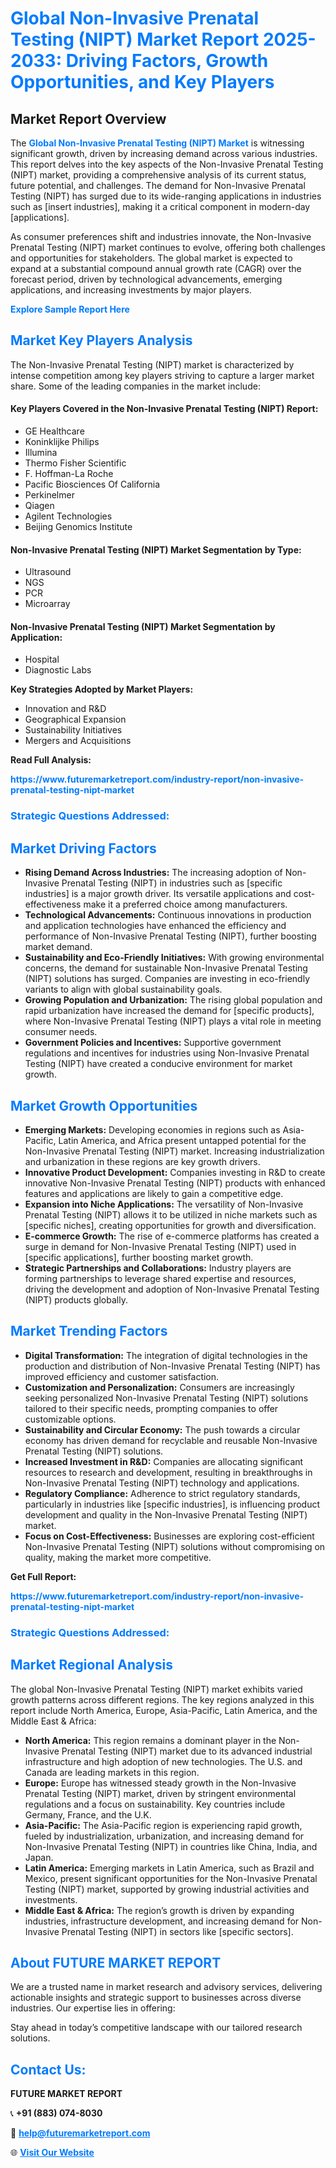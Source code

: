 <h1 style="color: #007BFF;">Global Non-Invasive Prenatal Testing (NIPT) Market Report 2025-2033: Driving Factors, Growth Opportunities, and Key Players</h1>

<section id="overview">
<h2>Market Report Overview</h2>
<p>The <a href="https://www.futuremarketreport.com/industry-report/non-invasive-prenatal-testing-nipt-market" style="color: #007BFF; text-decoration: none;"><strong>Global Non-Invasive Prenatal Testing (NIPT) Market</strong></a> is witnessing significant growth, driven by increasing demand across various industries. This report delves into the key aspects of the Non-Invasive Prenatal Testing (NIPT) market, providing a comprehensive analysis of its current status, future potential, and challenges. The demand for Non-Invasive Prenatal Testing (NIPT) has surged due to its wide-ranging applications in industries such as [insert industries], making it a critical component in modern-day [applications].</p>
<p>As consumer preferences shift and industries innovate, the Non-Invasive Prenatal Testing (NIPT) market continues to evolve, offering both challenges and opportunities for stakeholders. The global market is expected to expand at a substantial compound annual growth rate (CAGR) over the forecast period, driven by technological advancements, emerging applications, and increasing investments by major players.</p>
</section>

<section id="overview">
<p><a href="https://www.futuremarketreport.com/request-sample/reportId=50788" style="color: #007BFF; text-decoration: none;"><strong>Explore Sample Report Here</strong></a></p>
</section>

<section id="key-players">
<h2 style="color: #007BFF;">Market Key Players Analysis</h2>
<p>The Non-Invasive Prenatal Testing (NIPT) market is characterized by intense competition among key players striving to capture a larger market share. Some of the leading companies in the market include:</p>
<h4>Key Players Covered in the Non-Invasive Prenatal Testing (NIPT) Report:</h4>
<ul><li>GE Healthcare</li><li>Koninklijke Philips</li><li>Illumina</li><li>Thermo Fisher Scientific</li><li>F. Hoffman-La Roche</li><li>Pacific Biosciences Of California</li><li>Perkinelmer</li><li>Qiagen</li><li>Agilent Technologies</li><li>Beijing Genomics Institute</li></ul>
<h4>Non-Invasive Prenatal Testing (NIPT) Market Segmentation by Type:</h4>
<ul><li>Ultrasound</li><li>NGS</li><li>PCR</li><li>Microarray</li></ul>

<h4>Non-Invasive Prenatal Testing (NIPT) Market Segmentation by Application:</h4>
<ul><li>Hospital</li><li>Diagnostic Labs</li></ul>
<p><strong>Key Strategies Adopted by Market Players:</strong></p>
<ul>
<li>Innovation and R&D</li>
<li>Geographical Expansion</li>
<li>Sustainability Initiatives</li>
<li>Mergers and Acquisitions</li>
</ul>
</section>

<section>
<p><strong>Read Full Analysis: </strong></p><a href="https://www.futuremarketreport.com/industry-report/non-invasive-prenatal-testing-nipt-market" style="color: #007BFF; text-decoration: none;"><strong>https://www.futuremarketreport.com/industry-report/non-invasive-prenatal-testing-nipt-market</strong></a>
<h3 style="color: #007BFF;">Strategic Questions Addressed:</h3>
</section>

<section id="driving-factors">
<h2 style="color: #007BFF;">Market Driving Factors</h2>
<ul>
<li><strong>Rising Demand Across Industries:</strong> The increasing adoption of Non-Invasive Prenatal Testing (NIPT) in industries such as [specific industries] is a major growth driver. Its versatile applications and cost-effectiveness make it a preferred choice among manufacturers.</li>
<li><strong>Technological Advancements:</strong> Continuous innovations in production and application technologies have enhanced the efficiency and performance of Non-Invasive Prenatal Testing (NIPT), further boosting market demand.</li>
<li><strong>Sustainability and Eco-Friendly Initiatives:</strong> With growing environmental concerns, the demand for sustainable Non-Invasive Prenatal Testing (NIPT) solutions has surged. Companies are investing in eco-friendly variants to align with global sustainability goals.</li>
<li><strong>Growing Population and Urbanization:</strong> The rising global population and rapid urbanization have increased the demand for [specific products], where Non-Invasive Prenatal Testing (NIPT) plays a vital role in meeting consumer needs.</li>
<li><strong>Government Policies and Incentives:</strong> Supportive government regulations and incentives for industries using Non-Invasive Prenatal Testing (NIPT) have created a conducive environment for market growth.</li>
</ul>
</section>

<section id="growth-opportunities">
<h2 style="color: #007BFF;">Market Growth Opportunities</h2>
<ul>
<li><strong>Emerging Markets:</strong> Developing economies in regions such as Asia-Pacific, Latin America, and Africa present untapped potential for the Non-Invasive Prenatal Testing (NIPT) market. Increasing industrialization and urbanization in these regions are key growth drivers.</li>
<li><strong>Innovative Product Development:</strong> Companies investing in R&D to create innovative Non-Invasive Prenatal Testing (NIPT) products with enhanced features and applications are likely to gain a competitive edge.</li>
<li><strong>Expansion into Niche Applications:</strong> The versatility of Non-Invasive Prenatal Testing (NIPT) allows it to be utilized in niche markets such as [specific niches], creating opportunities for growth and diversification.</li>
<li><strong>E-commerce Growth:</strong> The rise of e-commerce platforms has created a surge in demand for Non-Invasive Prenatal Testing (NIPT) used in [specific applications], further boosting market growth.</li>
<li><strong>Strategic Partnerships and Collaborations:</strong> Industry players are forming partnerships to leverage shared expertise and resources, driving the development and adoption of Non-Invasive Prenatal Testing (NIPT) products globally.</li>
</ul>
</section>

<section id="trending-factors">
<h2 style="color: #007BFF;">Market Trending Factors</h2>
<ul>
<li><strong>Digital Transformation:</strong> The integration of digital technologies in the production and distribution of Non-Invasive Prenatal Testing (NIPT) has improved efficiency and customer satisfaction.</li>
<li><strong>Customization and Personalization:</strong> Consumers are increasingly seeking personalized Non-Invasive Prenatal Testing (NIPT) solutions tailored to their specific needs, prompting companies to offer customizable options.</li>
<li><strong>Sustainability and Circular Economy:</strong> The push towards a circular economy has driven demand for recyclable and reusable Non-Invasive Prenatal Testing (NIPT) solutions.</li>
<li><strong>Increased Investment in R&D:</strong> Companies are allocating significant resources to research and development, resulting in breakthroughs in Non-Invasive Prenatal Testing (NIPT) technology and applications.</li>
<li><strong>Regulatory Compliance:</strong> Adherence to strict regulatory standards, particularly in industries like [specific industries], is influencing product development and quality in the Non-Invasive Prenatal Testing (NIPT) market.</li>
<li><strong>Focus on Cost-Effectiveness:</strong> Businesses are exploring cost-efficient Non-Invasive Prenatal Testing (NIPT) solutions without compromising on quality, making the market more competitive.</li>
</ul>
</section>

<section>
<p><strong>Get Full Report: </strong></p><a href="https://www.futuremarketreport.com/industry-report/non-invasive-prenatal-testing-nipt-market" style="color: #007BFF; text-decoration: none;"><strong>https://www.futuremarketreport.com/industry-report/non-invasive-prenatal-testing-nipt-market</strong></a>
<h3 style="color: #007BFF;">Strategic Questions Addressed:</h3>
</section>


<section id="regional-analysis">
<h2 style="color: #007BFF;">Market Regional Analysis</h2>
<p>The global Non-Invasive Prenatal Testing (NIPT) market exhibits varied growth patterns across different regions. The key regions analyzed in this report include North America, Europe, Asia-Pacific, Latin America, and the Middle East & Africa:</p>
<ul>
<li><strong>North America:</strong> This region remains a dominant player in the Non-Invasive Prenatal Testing (NIPT) market due to its advanced industrial infrastructure and high adoption of new technologies. The U.S. and Canada are leading markets in this region.</li>
<li><strong>Europe:</strong> Europe has witnessed steady growth in the Non-Invasive Prenatal Testing (NIPT) market, driven by stringent environmental regulations and a focus on sustainability. Key countries include Germany, France, and the U.K.</li>
<li><strong>Asia-Pacific:</strong> The Asia-Pacific region is experiencing rapid growth, fueled by industrialization, urbanization, and increasing demand for Non-Invasive Prenatal Testing (NIPT) in countries like China, India, and Japan.</li>
<li><strong>Latin America:</strong> Emerging markets in Latin America, such as Brazil and Mexico, present significant opportunities for the Non-Invasive Prenatal Testing (NIPT) market, supported by growing industrial activities and investments.</li>
<li><strong>Middle East & Africa:</strong> The region’s growth is driven by expanding industries, infrastructure development, and increasing demand for Non-Invasive Prenatal Testing (NIPT) in sectors like [specific sectors].</li>
</ul>
</section>

<footer>
<h2 style="color: #007BFF;">About FUTURE MARKET REPORT</h2>
<p>We are a trusted name in market research and advisory services, delivering actionable insights and strategic support to businesses across diverse industries. Our expertise lies in offering:</p>

<p>Stay ahead in today’s competitive landscape with our tailored research solutions.</p>

<h2 style="color: #007BFF;">Contact Us:</h2>
<p><strong>FUTURE MARKET REPORT</strong></p>
<p>📞 <strong>+91 (883) 074-8030</strong></p>
<p>📧 <strong><a href="mailto:help@futuremarketreport.com" style="color: #007BFF;">help@futuremarketreport.com</a></strong></p>
<p>🌐 <strong><a href="https://www.futuremarketreport.com/" style="color: #007BFF;">Visit Our Website</a></strong></p>
</footer>